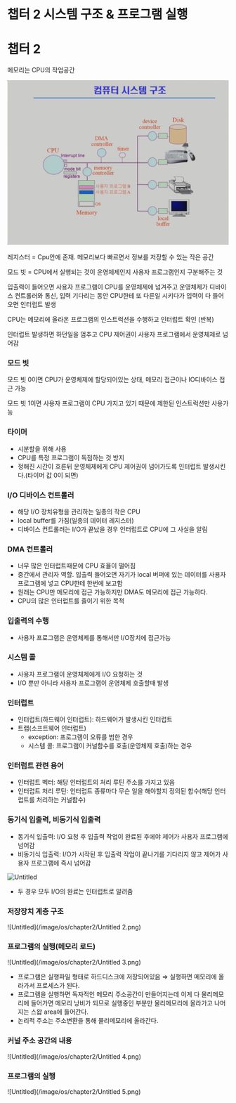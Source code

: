 # 챕터 2 시스템 구조 & 프로그램 실행

# 챕터 2

메모리는 CPU의 작업공간

![Untitled](/image/os/chapter2/Untitled.png)

레지스터 = Cpu안에 존재. 메모리보다 빠르면서 정보를 저장할 수 있는 작은 공간 

모드 빗 = CPU에서 실행되는 것이 운영체제인지 사용자 프로그램인지 구분해주는 것

입출력이 들어오면 사용자 프로그램이 CPU를 운영체제에 넘겨주고 운영체제가 디바이스 컨트롤러와 통신, 입력 기다리는 동안 CPU한테 또 다른일 시키다가 입력이 다 들어오면 인터럽트 발생  

CPU는 메모리에 올라온 프로그램의 인스트럭션을 수행하고 인터럽트 확인 (반복)

인터럽트 발생하면 하던일을 멈추고 CPU 제어권이 사용자 프로그램에서 운영체제로 넘어감

### 모드 빗

모드 빗 0이면 CPU가 운영체제에 할당되어있는 상태, 메모리 접근이나 IO디바이스 접근 가능

모드 빗 1이면 사용자 프로그램이 CPU 가지고 있기 때문에 제한된 인스트럭션만 사용가능

### 타이머

- 시분할을 위해 사용
- CPU를 특정 프로그램이 독점하는 것 방지
- 정해진 시간이 흐른뒤 운영체제에게 CPU 제어권이 넘어가도록 인터럽트 발생시킨다.(타이머 값 0이 되면)

### I/O 디바이스 컨트롤러

- 해당 I/O 장치유형을 관리하는 일종의 작은 CPU
- local buffer를 가짐(일종의 데이터 레지스터)
- 디바이스 컨트롤러는 I/O가 끝났을 경우 인터럽트로 CPU에 그 사실을 알림

### DMA 컨트롤러

- 너무 많은 인터럽트때문에 CPU 효율이 떨어짐
- 중간에서 관리자 역할. 입출력 들어오면 자기가 local 버퍼에 있는 데이터를 사용자 프로그램에 넣고 CPU한테 한번에 보고함
- 원래는 CPU만 메모리에 접근 가능하지만 DMA도 메모리에 접근 가능하다.
- CPU의 많은 인터럽트를 줄이기 위한 목적

### 입출력의 수행

- 사용자 프로그램은 운영체제를 통해서만 I/O장치에 접근가능

### 시스템 콜

- 사용자 프로그램이 운영체제에게 I/O 요청하는 것
- I/O 뿐만 아니라 사용자 프로그램이 운영체제 호출할때 발생

### 인터럽트

- 인터럽트(하드웨어 인터럽트): 하드웨어가 발생시킨 인터럽트
- 트랩(소프트웨어 인터럽트)
    - exception: 프로그램이 오류를 범한 경우
    - 시스템 콜: 프로그램이 커널함수를 호출(운영체제 호출)하는 경우

### 인터럽트 관련 용어

- 인터럽트 벡터: 해당 인터럽트의 처리 루틴 주소를 가지고 있음
- 인터럽트 처리 루틴: 인터럽트 종류마다 무슨 일을 해야할지 정의된 함수(해당 인터럽트를 처리하는 커널함수)

### 동기식 입출력, 비동기식 입출력

- 동기식 입출력: I/O 요청 후 입출력 작업이 완료된 후에야 제어가 사용자 프로그램에 넘어감
- 비동기식 입출력: I/O가 시작된 후  입출력 작업이 끝나기를 기다리지 않고 제어가 사용자 프로그램에 즉시 넘어감

![Untitled](/image/os/chapter2/Untitled_1.png)

- 두 경우 모두 I/O의 완료는 인터럽트로 알려줌

### 저장장치 계층 구조

![Untitled](/image/os/chapter2/Untitled 2.png)

### 프로그램의 실행(메모리 로드)

![Untitled](/image/os/chapter2/Untitled 3.png)

- 프로그램은 실행파일 형태로 하드디스크에 저장되어있음 ⇒ 실행하면 메모리에 올라가서 프로세스가 된다.
- 프로그램을 실행하면 독자적인 메모리 주소공간이 만들어지는데 이게 다 물리메모리에 들어가면 메모리 낭비가 되므로 실행중인 부분만 물리메모리에 올라가고 나머지는 스왑 area에 들어간다.
- 논리적 주소는 주소변환을 통해 물리메모리에 올라간다.

### 커널 주소 공간의 내용

![Untitled](/image/os/chapter2/Untitled 4.png)

### 프로그램의 실행

![Untitled](/image/os/chapter2/Untitled 5.png)
